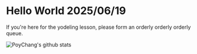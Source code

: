 # Hello World 2025/06/19

If you're here for the yodeling lesson, please form an orderly orderly orderly queue.

![PoyChang's github stats](https://github-readme-stats.vercel.app/api?username=poychang&show_icons=true&theme=dracula)
